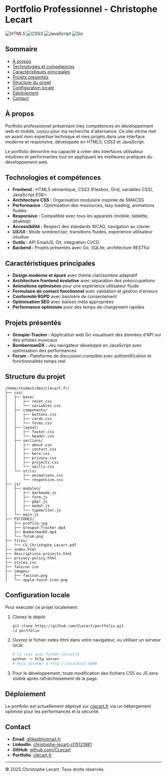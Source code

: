 # Portfolio Professionnel - Christophe Lecart

![HTML5](https://img.shields.io/badge/HTML5-E34F26?style=flat-square&logo=html5&logoColor=white)
![CSS3](https://img.shields.io/badge/CSS3-1572B6?style=flat-square&logo=css3&logoColor=white)
![JavaScript](https://img.shields.io/badge/JavaScript-F7DF1E?style=flat-square&logo=javascript&logoColor=black)
![Go](https://img.shields.io/badge/Go-00ADD8?style=flat-square&logo=go&logoColor=white)

## Sommaire

- [À propos](#à-propos)
- [Technologies et compétences](#technologies-et-compétences)
- [Caractéristiques principales](#caractéristiques-principales)
- [Projets présentés](#projets-présentés)
- [Structure du projet](#structure-du-projet)
- [Configuration locale](#configuration-locale)
- [Déploiement](#déploiement)
- [Contact](#contact)

## À propos

Portfolio professionnel présentant mes compétences en développement web et mobile, conçu pour ma recherche d'alternance. Ce site vitrine met en avant mon expertise technique et mes projets dans une interface moderne et responsive, développée en HTML5, CSS3 et JavaScript.

Le portfolio démontre ma capacité à créer des interfaces utilisateur intuitives et performantes tout en appliquant les meilleures pratiques du développement web.

## Technologies et compétences

- **Frontend :** HTML5 sémantique, CSS3 (Flexbox, Grid, variables CSS), JavaScript ES6+
- **Architecture CSS :** Organisation modulaire inspirée de SMACSS
- **Performance :** Optimisation des ressources, lazy loading, animations fluides
- **Responsive :** Compatible avec tous les appareils (mobile, tablette, desktop)
- **Accessibilité :** Respect des standards WCAG, navigation au clavier
- **UX/UI :** Mode sombre/clair, transitions fluides, expérience utilisateur intuitive
- **Outils :** API EmailJS, Git, intégration CI/CD
- **Backend :** Projets présentés avec Go, SQLite, architecture RESTful

## Caractéristiques principales

- **Design moderne et épuré** avec thème clair/sombre adaptatif
- **Architecture frontend évolutive** avec séparation des préoccupations
- **Animations optimisées** pour une expérience utilisateur fluide
- **Formulaire de contact fonctionnel** avec validation et gestion d'erreurs
- **Conformité RGPD** avec bannière de consentement
- **Optimisation SEO** avec balises méta appropriées
- **Performance optimisée** pour des temps de chargement rapides

## Projets présentés

- **Groupie-Tracker :** Application web Go visualisant des données d'API sur des artistes musicaux
- **BombermanDX :** Jeu navigateur développé en JavaScript avec optimisation des performances
- **Forum :** Plateforme de discussion complète avec authentification et fonctionnalités temps réel

## Structure du projet

```
/home/student/dev/clecart.fr/
├── css/
│   ├── base/
│   │   ├── reset.css
│   │   └── variables.css
│   ├── components/
│   │   ├── buttons.css
│   │   ├── cards.css
│   │   └── forms.css
│   ├── layout/
│   │   ├── footer.css
│   │   └── header.css
│   ├── sections/
│   │   ├── about.css
│   │   ├── contact.css
│   │   ├── hero.css
│   │   ├── privacy.css
│   │   ├── projects.css
│   │   └── skills.css
│   └── utils/
│       ├── animations.css
│       └── responsive.css
├── js/
│   ├── modules/
│   │   ├── darkmode.js
│   │   ├── form.js
│   │   ├── gdpr.js
│   │   ├── modal.js
│   │   └── typewriter.js
│   └── main.js
├── PICTURES/
│   ├── profile.jpg
│   ├── Groupie-Tracker.mp4
│   ├── BombermanDX.mp4
│   └── forum.png
├── files/
│   └── CV_Christophe_Lecart.pdf
├── index.html
├── descriptions-projects.html
├── privacy-policy.html
├── styles.css
├── favicon.ico
├── images/
│   ├── favicon.png
│   └── apple-touch-icon.png
```

## Configuration locale

Pour exécuter ce projet localement:

1. Clonez le dépôt:

   ```bash
   git clone https://github.com/CLecart/portfolio.git
   cd portfolio
   ```

2. Ouvrez le fichier index.html dans votre navigateur, ou utilisez un serveur local:

   ```bash
   # Si vous avez Python installé
   python -m http.server
   # Puis accédez à http://localhost:8000
   ```

3. Pour le développement, toute modification des fichiers CSS ou JS sera visible après rafraîchissement de la page.

## Déploiement

Le portfolio est actuellement déployé sur [clecart.fr](https://clecart.fr) via un hébergement optimisé pour les performances et la sécurité.

## Contact

- **Email**: [djlike@hotmail.fr](mailto:djlike@hotmail.fr)
- **LinkedIn**: [christophe-lecart-cl15121981](https://www.linkedin.com/in/christophe-lecart-cl15121981/)
- **GitHub**: [github.com/CLecart](https://github.com/CLecart)
- **Portfolio**: [clecart.fr](https://clecart.fr)

---

© 2025 Christophe Lecart. Tous droits réservés.
